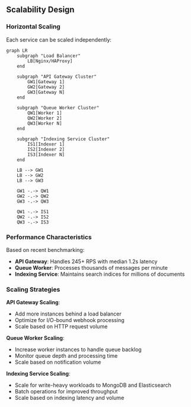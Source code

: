 ## Scalability Design

### Horizontal Scaling
Each service can be scaled independently:

```mermaid
graph LR
    subgraph "Load Balancer"
        LB[Nginx/HAProxy]
    end
    
    subgraph "API Gateway Cluster"
        GW1[Gateway 1]
        GW2[Gateway 2]
        GW3[Gateway N]
    end
    
    subgraph "Queue Worker Cluster"
        QW1[Worker 1]
        QW2[Worker 2]
        QW3[Worker N]
    end
    
    subgraph "Indexing Service Cluster"
        IS1[Indexer 1]
        IS2[Indexer 2]
        IS3[Indexer N]
    end
    
    LB --> GW1
    LB --> GW2
    LB --> GW3
    
    GW1 -.-> QW1
    GW2 -.-> QW2
    GW3 -.-> QW3
    
    QW1 -.-> IS1
    QW2 -.-> IS2
    QW3 -.-> IS3
```

### Performance Characteristics

Based on recent benchmarking:

- **API Gateway**: Handles 245+ RPS with median 1.2s latency
- **Queue Worker**: Processes thousands of messages per minute
- **Indexing Service**: Maintains search indices for millions of documents

### Scaling Strategies

**API Gateway Scaling**:

- Add more instances behind a load balancer
- Optimize for I/O-bound webhook processing
- Scale based on HTTP request volume

**Queue Worker Scaling**:

- Increase worker instances to handle queue backlog
- Monitor queue depth and processing time
- Scale based on notification volume

**Indexing Service Scaling**:

- Scale for write-heavy workloads to MongoDB and Elasticsearch
- Batch operations for improved throughput
- Scale based on indexing latency and volume
